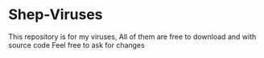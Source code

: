# Shep-Viruses
This repository is for my viruses,
All of them are free to download and with source code
Feel free to ask for changes
